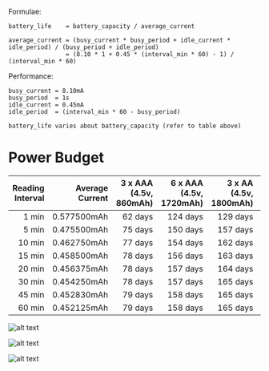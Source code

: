 Formulae:
```
battery_life    = battery_capacity / average_current

average_current = (busy_current * busy_period + idle_current * idle_period) / (busy_period + idle_period)
                = (8.10 * 1 + 0.45 * (interval_min * 60) - 1) / (interval_min * 60)
```

Performance:
```
busy_current = 8.10mA
busy_period  = 1s
idle_current = 0.45mA
idle_period  = (interval_min * 60 - busy_period)

battery_life varies about battery_capacity (refer to table above)
```

# Power Budget

|Reading Interval|Average Current|3 x AAA (4.5v, 860mAh)|6 x AAA (4.5v, 1720mAh)|3 x AA (4.5v, 1800mAh)|6 x AA (4.5v, 3600mAh)|1 x 9V (9v, 565mAh)|
|--:|--:|--:|--:|--:|--:|--:|
| 1 min|0.577500mAh|62 days|124 days|129 days|259 days|40 days|
| 5 min|0.475500mAh|75 days|150 days|157 days|315 days|49 days|
|10 min|0.462750mAh|77 days|154 days|162 days|324 days|50 days|
|15 min|0.458500mAh|78 days|156 days|163 days|327 days|51 days|
|20 min|0.456375mAh|78 days|157 days|164 days|328 days|51 days|
|30 min|0.454250mAh|78 days|157 days|165 days|330 days|51 days|
|45 min|0.452830mAh|79 days|158 days|165 days|331 days|51 days|
|60 min|0.452125mAh|79 days|158 days|165 days|331 days|52 days|

![alt text](http://i.imgur.com/oXNU2Rt.png "Current Consumption")

![alt text](http://i.imgur.com/v7cFTNq.png "Battery Life")

![alt text](http://i.imgur.com/qOn5xVz.png "Operating Cost")

